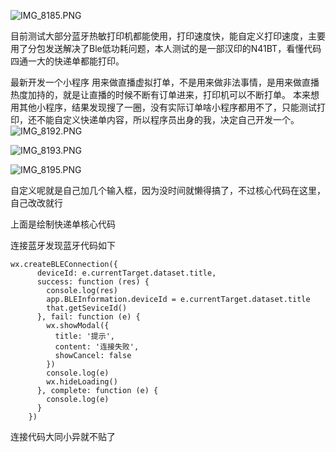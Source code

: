 ![IMG_8185.PNG](https://upload-images.jianshu.io/upload_images/12262980-c5255773ce0eaa3c.PNG?imageMogr2/auto-orient/strip%7CimageView2/2/w/1240)

目前测试大部分蓝牙热敏打印机都能使用，打印速度快，能自定义打印速度，主要用了分包发送解决了Ble低功耗问题，本人测试的是一部汉印的N41BT，看懂代码四通一大的快递单都能打印。

最新开发一个小程序 用来做直播虚拟打单，不是用来做非法事情，是用来做直播热度加持的，就是让直播的时候不断有订单进来，打印机可以不断打单。
本来想用其他小程序，结果发现搜了一圈，没有实际订单啥小程序都用不了，只能测试打印，还不能自定义快递单内容，所以程序员出身的我，决定自己开发一个。
![IMG_8192.PNG](https://upload-images.jianshu.io/upload_images/12262980-119f93ce328dfa93.PNG?imageMogr2/auto-orient/strip%7CimageView2/2/w/1240)

![IMG_8193.PNG](https://upload-images.jianshu.io/upload_images/12262980-4efb94c91e6e96c4.PNG?imageMogr2/auto-orient/strip%7CimageView2/2/w/1240)

![IMG_8195.PNG](https://upload-images.jianshu.io/upload_images/12262980-6df902d94f3472fa.PNG?imageMogr2/auto-orient/strip%7CimageView2/2/w/1240)


自定义呢就是自己加几个输入框，因为没时间就懒得搞了，不过核心代码在这里，自己改改就行


上面是绘制快递单核心代码

连接蓝牙发现蓝牙代码如下
````
wx.createBLEConnection({
      deviceId: e.currentTarget.dataset.title,
      success: function (res) {
        console.log(res)
        app.BLEInformation.deviceId = e.currentTarget.dataset.title
        that.getSeviceId()
      }, fail: function (e) {
        wx.showModal({
          title: '提示',
          content: '连接失败',
          showCancel: false
        })
        console.log(e)
        wx.hideLoading()
      }, complete: function (e) {
        console.log(e)
      }
    })

````
  连接代码大同小异就不贴了
  


